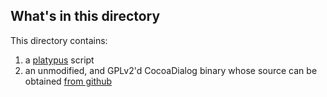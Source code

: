 ## What's in this directory
This directory contains:
1. a [platypus](http://www.sveinbjorn.org/platypus) script
2. an unmodified, and GPLv2'd CocoaDialog binary whose source can be obtained [from github](https://github.com/mstratman/cocoadialog)
